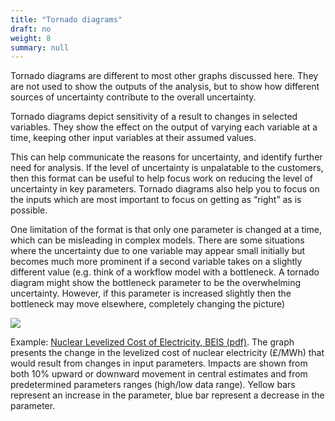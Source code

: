 ```yaml
---
title: "Tornado diagrams"
draft: no
weight: 8
summary: null
---
```


Tornado diagrams are different to most other graphs discussed here. They are not used to show the outputs of the analysis, but to show how different sources of uncertainty contribute to the overall uncertainty.

Tornado diagrams depict sensitivity of a result to changes in selected variables. They show the effect on the output of varying each variable at a time, keeping other input variables at their assumed values.

This can help communicate the reasons for uncertainty, and identify further need for analysis. If the level of uncertainty is unpalatable to the customers, then this format can be useful to help focus work on reducing the level of uncertainty in key parameters. Tornado diagrams also help you to focus on the inputs which are most important to focus on getting as “right” as is possible.

One limitation of the format is that only one parameter is changed at a time, which can be misleading in complex models. There are some situations where the uncertainty due to one variable may appear small initially but becomes much more prominent if a second variable takes on a slightly different value (e.g. think of a workflow model with a bottleneck. A tornado diagram might show the bottleneck parameter to be the overwhelming uncertainty. However, if this parameter is increased slightly then the bottleneck may move elsewhere, completely changing the picture)

![](/images/tornado.png)

Example: [Nuclear Levelized Cost of Electricity, BEIS (pdf)](https://assets.publishing.service.gov.uk/government/uploads/system/uploads/attachment_data/file/566567/BEIS_Electricity_Generation_Cost_Report.pdf). The graph presents the change in the levelized cost of nuclear electricity (&#163;/MWh) that would result from changes in input parameters. Impacts are shown from both 10% upward or downward movement in central estimates and from predetermined parameters ranges (high/low data range). Yellow bars represent an increase in the parameter, blue bar represent a decrease in the parameter.
